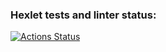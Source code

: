 ### Hexlet tests and linter status:
[![Actions Status](https://github.com/PaszaDjegr/js-web-development-project-lvl4/workflows/hexlet-check/badge.svg)](https://github.com/PaszaDjegr/js-web-development-project-lvl4/actions)